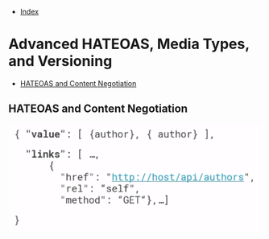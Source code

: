 - [Index](https://github.com/KiraDiShira/RESTful-API#restful-api)

# Advanced HATEOAS, Media Types, and Versioning 

- [HATEOAS and Content Negotiation](#hateoas-and-content-negotiation)

## HATEOAS and Content Negotiation

<img src="https://github.com/KiraDiShira/RESTful-API/blob/master/AdvancedHATEOAS/Images/ah1.PNG" />

```
